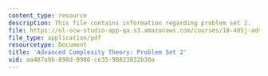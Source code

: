 ```yaml
---
content_type: resource
description: This file contains information regarding problem set 2.
file: https://ol-ocw-studio-app-qa.s3.amazonaws.com/courses/18-405j-advanced-complexity-theory-spring-2016/aa487a9b898d0986ce3598823832b30a_MIT18_405JS16_pset2.pdf
file_type: application/pdf
resourcetype: Document
title: 'Advanced Complexity Theory: Problem Set 2'
uid: aa487a9b-898d-0986-ce35-98823832b30a
---
```

